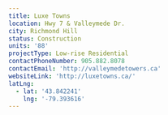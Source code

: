 ```yaml
---
title: Luxe Towns
location: Hwy 7 & Valleymede Dr.
city: Richmond Hill
status: Construction
units: '88'
projectType: Low-rise Residential
contactPhoneNumber: 905.882.8078
contactEmail: 'http://valleymedetowers.ca'
websiteLink: 'http://luxetowns.ca/'
latLng:
  - lat: '43.842241'
    lng: '-79.393616'
---
```


